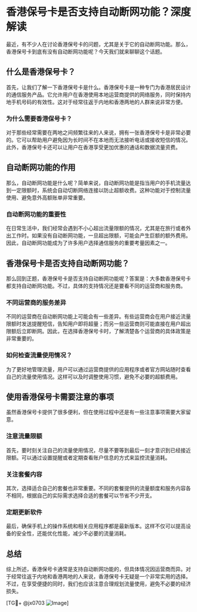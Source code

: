 # 香港保号卡是否支持自动断网功能？深度解读

最近，有不少人在讨论香港保号卡的问题，尤其是关于它的自动断网功能。那么，香港保号卡到底有没有自动断网功能呢？今天我们就来聊聊这个话题。

## 什么是香港保号卡？

首先，让我们了解一下香港保号卡是什么。香港保号卡是一种专门为香港居民设计的通信服务产品。它允许用户在香港使用本地运营商提供的网络服务，同时保持内地手机号码的有效性。这对于经常往返于内地和香港两地的人群来说非常方便。

### 为什么需要香港保号卡？

对于那些经常需要在两地之间频繁往来的人来说，拥有一张香港保号卡是非常必要的。它可以帮助用户避免因为长时间不在本地而无法接听电话或接收短信的情况。此外，香港保号卡还可以让用户在香港享受更加优惠的通话和数据流量资费。

## 自动断网功能的作用

那么，自动断网功能是什么呢？简单来说，自动断网功能是指当用户的手机流量达到一定限额时，系统会自动切断网络连接以防止超额收费。这种功能对于控制流量使用、避免意外高额账单非常重要。

### 自动断网功能的重要性

在日常生活中，我们经常会遇到不小心超出流量限额的情况，尤其是在旅行或者外出工作时。如果没有自动断网功能，一旦超出限额，可能会产生巨额的额外费用。因此，自动断网功能成为了许多用户选择通信服务的重要考量因素之一。

## 香港保号卡是否支持自动断网功能？

那么回到正题，香港保号卡是否支持自动断网功能呢？答案是：大多数香港保号卡都支持自动断网功能。不过，具体的支持情况还是要看不同的运营商和服务商。

### 不同运营商的服务差异

不同的运营商在自动断网功能上可能会有一些差异。有些运营商会在用户接近流量限额时发送提醒短信，告知用户即将超量；而另一些运营商则可能直接在用户超出限额后立即断网。因此，在选择香港保号卡时，了解清楚各个运营商的具体政策是非常重要的。

### 如何检查流量使用情况？

为了更好地管理流量，用户可以通过运营商提供的应用程序或者官方网站随时查看自己的流量使用情况。这样可以及时调整使用习惯，避免不必要的超额费用。

## 使用香港保号卡需要注意的事项

虽然香港保号卡提供了很多便利，但在使用过程中还是有一些注意事项需要大家留意。

### 注意流量限额

首先，要时刻关注自己的流量使用情况，尽量不要等到最后一刻才意识到已经接近限额。可以通过设置提醒或者定期查看账户信息的方式来监控流量消耗。

### 关注套餐内容

其次，选择适合自己的套餐也非常重要。不同的套餐提供的流量额度和服务内容各不相同，根据自己的实际需求选择合适的套餐可以节省不少开支。

### 定期更新软件

最后，确保手机上的操作系统和相关应用程序都是最新版本。这样不仅可以提高设备的安全性，还能优化性能，减少不必要的流量消耗。

## 总结

综上所述，香港保号卡通常是支持自动断网功能的，但具体情况因运营商而异。对于经常往返于内地和香港两地的人来说，香港保号卡无疑是一个非常实用的选择。不过，在享受便捷的同时，我们也应该注意合理规划流量使用，避免不必要的经济损失。

[TG💪+ @jx0703 ![Image](https://github.com/user-attachments/assets/dbca1d08-cadb-493c-b0ec-ad6f7a83f270)]